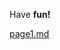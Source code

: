<style>
    .paginationBar {
        display: inline-block;
    }

    .pagination a {
        color: black;
        float: left;
        padding: 8px 16px;
        text-decoration: none;
    }
    
    .pag_but {
        color: blue;
    }

    .pag_but:hover {
        color: red;
    }
</style>

Have **fun!**

[page1.md](/pages/page1.md)

<include src="./binding/pagination/page_nav.html"/>
